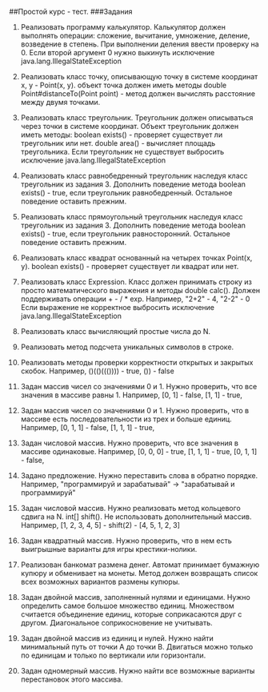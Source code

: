 ##Простой курс - тест.
###Задания
1. Реализовать программу калькулятор. Калькулятор должен выполнять операции:
   сложение, вычитание, умножение, деление, возведение в степень.
   При выполнении деления ввести проверку на 0.
   Если второй аргумент 0 нужно выкинуть исключение java.lang.IllegalStateException
   
2. Реализовать класс точку, описывающую точку в системе координат x, y - Point(x, y).
   объект точка должен иметь методы double Point#distanceTo(Point point) - метод должен вычислять расстояние
   между двумя точками.

3. Реализовать класс треугольник. Треугольник должен описываться через точки в системе координат.
   Объект треугольник должен иметь методы:
   boolean exists() - проверяет существует ли треугольник или нет.
   double area() - вычисляет площадь треугольника. 
   Если треугольник не существует выбросить исключение java.lang.IllegalStateException
   
4. Реализовать класс равнобедренный треугольник наследуя класс треугольник из задания 3.
   Дополнить поведение метода boolean exists() - true, если треугольник равнобедренный.
   Остальное поведение оставить прежним.

5. Реализовать класс прямоугольный треугольник наследуя класс треугольник из задания 3.
   Дополнить поведение метода boolean exists() - true, если треугольник равносторонний. 
   Остальное поведение оставить прежним.

6. Реализовать класс квадрат основанный на четырех точках Point(x, y).
   boolean exists() - проверяет существует ли квадрат или нет.

7. Реализовать класс Expression. Класс должен принимать строку из просто математического выражения
   и методы double calc(). Должен поддерживать операции + - / * exp.
   Например, "2+2" - 4, "2-2" - 0
   Если выражение не корректное выбросить исключение java.lang.IllegalStateException

8. Реализовать класс вычисляющий простые числа до N.

9. Реализовать метод подсчета уникальных символов в строке.

10. Реализовать методы проверки корректности открытых и закрытых скобок.
    Например, ()(()((()))) - true, ()) - false
 
11. Задан массив чисел со значениями 0 и 1. Нужно проверить, что все значения в массиве равны 1.
    Например, [0, 1] - false, [1, 1] - true, 

12. Задан массив чисел со значениями 0 и 1. 
    Нужно проверить, что в массиве есть последовательности из трех и больше единиц.
    Например, [0, 1, 1] - false, [1, 1, 1] - true,

13. Задан числовой массив. Нужно проверить, что все значения в массиве одинаковые.
    Например, [0, 0, 0] - true, [1, 1, 1] - true, [0, 1, 1] - false,

14. Задано предложение. Нужно переставить слова в обратно порядке.
    Например, "программируй и зарабатывай" -> "зарабатывай и программируй"

15. Задан числовой массив. Нужно реализовать метод кольцевого сдвига на N. int[] shift(). 
    Не использовать дополнительный массив.
    Например, [1, 2, 3, 4, 5] - shift(2) - [4, 5, 1, 2, 3]

16. Задан квадратный массив. Нужно проверить, что в нем есть выигрышные варианты для игры крестики-нолики.

17. Реализован банкомат размена денег. Автомат принимает бумажную купюру и обменивает на монеты. 
    Метод должен возвращать список всех возможных вариантов размены купюры.

18. Задан двойной массив, заполненный нулями и единицами. Нужно определить самое большое множество единиц. 
    Множеством считается объединение единиц, которые соприкасаются друг с другом. 
    Диагональное соприкосновение не учитывать.

19. Задан двойной массив из единиц и нулей. Нужно найти минимальный путь от точки А до точки В. 
    Двигаться можно только по единицам и только по вертикали или горизонтали. 

20. Задан одномерный массив. Нужно найти все возможные варианты перестановок этого массива.
